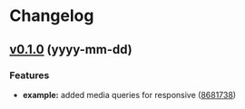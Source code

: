 # Changelog

## [v0.1.0](https://github.com/FedeHide/REPO/releases/tag/v0.1.0) (yyyy-mm-dd)

### Features

* **example:** added media queries for responsive ([8681738](commit))